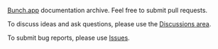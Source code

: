 [Bunch.app](https://brettterpstra.com/bunch) documentation archive. Feel free to submit pull requests.

To discuss ideas and ask questions, please use the [Discussions area](https://github.com/ttscoff/bunch/discussions).

To submit bug reports, please use [Issues](https://github.com/ttscoff/bunch/issues).

